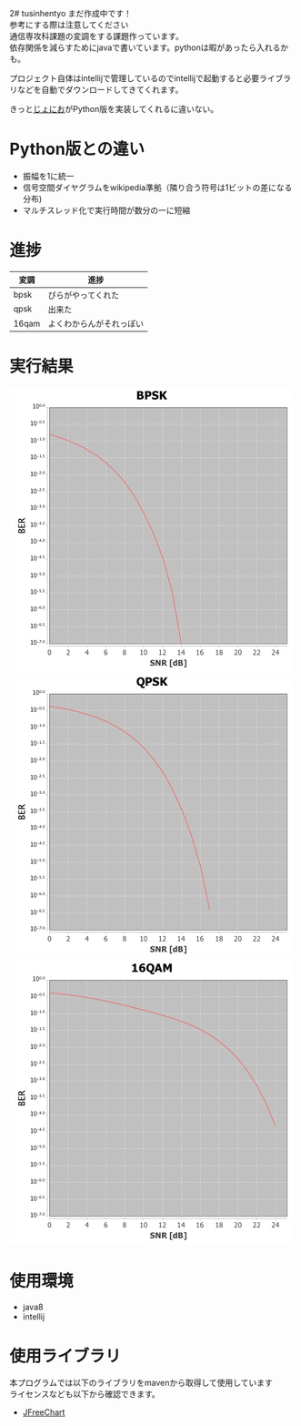 2# tusinhentyo
まだ作成中です！  
参考にする際は注意してください  
通信専攻科課題の変調をする課題作っています。  
依存関係を減らすためにjavaで書いています。pythonは暇があったら入れるかも。  

プロジェクト自体はintellijで管理しているのでintellijで起動すると必要ライブラリなどを自動でダウンロードしてきてくれます。  

きっと[じょにお](https://twitter.com/joniojonijoni)がPython版を実装してくれるに違いない。

# Python版との違い
- 振幅を1に統一
- 信号空間ダイヤグラムをwikipedia準拠（隣り合う符号は1ビットの差になる分布)
- マルチスレッド化で実行時間が数分の一に短縮

# 進捗
|変調|進捗|
|---|---|
bpsk|ぴらがやってくれた
qpsk|出来た
16qam|よくわからんがそれっぽい

# 実行結果
![bpsk](https://raw.githubusercontent.com/Khromium/tusinhentyo/master/res/BPSK2.jpg)
![qpsk](https://raw.githubusercontent.com/Khromium/tusinhentyo/master/res/QPSK.jpg)
![16qam](https://raw.githubusercontent.com/Khromium/tusinhentyo/master/res/16QAM.jpg)

# 使用環境
- java8
- intellij

# 使用ライブラリ
本プログラムでは以下のライブラリをmavenから取得して使用しています  
ライセンスなども以下から確認できます。
- [JFreeChart](http://www.jfree.org/jfreechart/)
